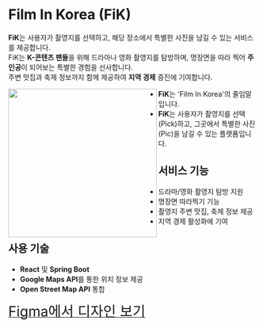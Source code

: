 # Film In Korea (FiK)

**FiK**는 사용자가 촬영지를 선택하고, 해당 장소에서 특별한 사진을 남길 수 있는 서비스를 제공합니다.  
FiK는 **K-콘텐츠 팬들**을 위해 드라마나 영화 촬영지를 탐방하며, 명장면을 따라 찍어 **주인공**이 되어보는 특별한 경험을 선사합니다.  
주변 맛집과 축제 정보까지 함께 제공하여 **지역 경제** 증진에 기여합니다.

<img src="https://github.com/user-attachments/assets/50554b93-8942-4311-8275-0a564f438353" align="left" width="300" />

- **FiK**는 'Film In Korea'의 줄임말입니다.
- **FiK**는 사용자가 촬영지를 선택(Pick)하고, 그곳에서 특별한 사진(Pic)을 남길 수 있는 플랫폼입니다.

## 서비스 기능
- 드라마/영화 촬영지 탐방 지원
- 명장면 따라찍기 기능
- 촬영지 주변 맛집, 축제 정보 제공
- 지역 경제 활성화에 기여

## 사용 기술
- **React** 및 **Spring Boot**
- **Google Maps API**를 통한 위치 정보 제공
- **Open Street Map API** 통합

[<span style="font-size:2em;">Figma에서 디자인 보기</span>](https://www.figma.com/design/iWB7Vsyw31dtXfEzJ2lgtf/Tourisum--Traveling-Website-Landing-Page-(Community)?node-id=0-1&t=LnstbcAE90Ek68QK-1)
